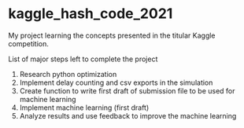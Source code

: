 # kaggle_hash_code_2021
My project learning the concepts presented in the titular Kaggle competition.

List of major steps left to complete the project
1. Research python optimization
2. Implement delay counting and csv exports in the simulation
3. Create function to write first draft of submission file to be used for machine learning
4. Implement machine learning (first draft)
5. Analyze results and use feedback to improve the machine learning

